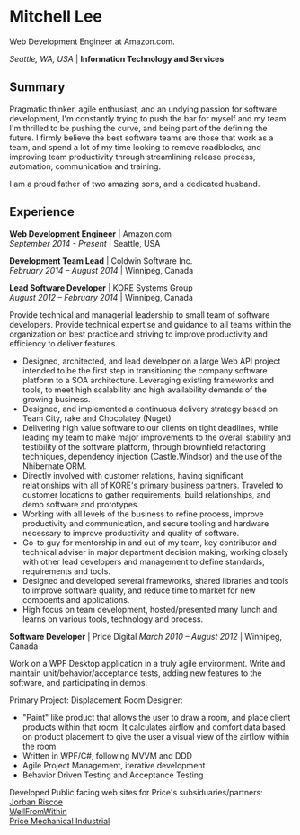 Mitchell Lee
========

Web Development Engineer at Amazon.com.

_Seattle, WA, USA_ | **Information Technology and Services**


## Summary

Pragmatic thinker, agile enthusiast, and an undying passion for software development, I'm constantly trying to push the bar for myself and my team. I'm thrilled to be pushing the curve, and being part of the defining the future. I firmly believe the best software teams are those that work as a team, and spend a lot of my time looking to remove roadblocks, and improving team productivity through streamlining release process, automation, communication and training.

I am a proud father of two amazing sons, and a dedicated husband.

## Experience
**Web Development Engineer** \| Amazon.com  
_September 2014 - Present_ \| Seattle, USA

**Development Team Lead** \| Coldwin Software Inc.  
_February 2014 – August 2014_ \| Winnipeg, Canada

**Lead Software Developer** \| KORE Systems Group  
_August 2012 – February 2014_ \| Winnipeg, Canada

Provide technical and managerial leadership to small team of software developers. Provide technical expertise and guidance to all teams within the organization on best practice and striving to improve productivity and efficiency to deliver features.

- Designed, architected, and lead developer on a large Web API project intended to be the first step in transitioning the company software platform to a SOA architecture. Leveraging existing frameworks and tools, to meet high scalability and high availability demands of the growing business.
- Designed, and implemented a continuous delivery strategy based on Team City, rake and Chocolatey (Nuget)
- Delivering high value software to our clients on tight deadlines, while leading my team to make major improvements to the overall stability and testibility of the software platform, through brownfield refactoring techniques, dependency injection (Castle.Windsor) and the use of the Nhibernate ORM.
- Directly involved with customer relations, having significant relationships with all of KORE's primary business partners. Traveled to customer locations to gather requirements, build relationships, and demo software and prototypes.
- Working with all levels of the business to refine process, improve productivity and communication, and secure tooling and hardware necessary to improve productivity and quality of software.
- Go-to guy for mentorship in and out of my team, key contributor and technical adviser in major department decision making, working closely with other lead developers and management to define standards, requirements and tools.
- Designed and developed several frameworks, shared libraries and tools to improve software quality, and reduce time to market for new compoents and applications.
- High focus on team development, hosted/presented many lunch and learns on various tools, technology and process.

**Software Developer** \| Price Digital
_March 2010 – August 2012_ \| Winnipeg, Canada

Work on a WPF Desktop application in a truly agile environment. Write and maintain unit/behavior/acceptance tests, adding new features to the software, and participating in demos.

Primary Project: Displacement Room Designer:

- "Paint" like product that allows the user to draw a room, and place client products within that room. It calculates airflow and comfort data based on product placement to give the user a visual view of the airflow within the room
- Written in WPF/C#, following MVVM and DDD
- Agile Project Management, iterative development
- Behavior Driven Testing and Acceptance Testing

Developed Public facing web sites for Price's subsiduaries/partners:  
[Jorban Riscoe](http://www.jorban-riscoe.com/default.aspx)  
[WellFromWithin](http://wellfromwithin.ca/)  
[Price Mechanical Industrial](http://www.price-mech.com/)  